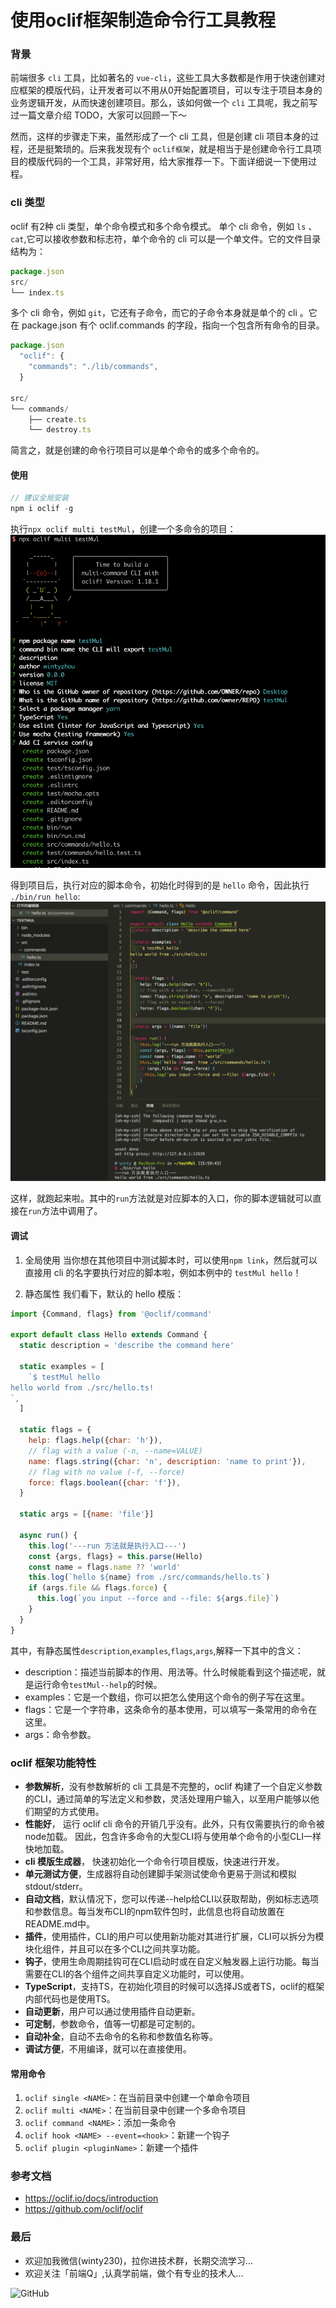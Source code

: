 # 使用oclif框架制造命令行工具教程

### 背景

前端很多 `cli` 工具，比如著名的 `vue-cli`，这些工具大多数都是作用于快速创建对应框架的模版代码，让开发者可以不用从0开始配置项目，可以专注于项目本身的业务逻辑开发，从而快速创建项目。那么，该如何做一个 `cli` 工具呢，我之前写过一篇文章介绍 TODO，大家可以回顾一下～

然而，这样的步骤走下来，虽然形成了一个 cli 工具，但是创建 cli 项目本身的过程，还是挺繁琐的。后来我发现有个 `oclif框架`，就是相当于是创建命令行工具项目的模版代码的一个工具，非常好用，给大家推荐一下。下面详细说一下使用过程。

### cli 类型

oclif 有2种 cli 类型，单个命令模式和多个命令模式。
单个 cli 命令，例如 `ls` 、`cat`,它可以接收参数和标志符，单个命令的 cli 可以是一个单文件。它的文件目录结构为：
```js
package.json
src/
└── index.ts
```
多个 cli 命令，例如 `git`，它还有子命令，而它的子命令本身就是单个的 cli 。它在 package.json 有个 oclif.commands 的字段，指向一个包含所有命令的目录。
```js
package.json
  "oclif": {
    "commands": "./lib/commands",
  }

src/
└── commands/
    ├── create.ts
    └── destroy.ts
```
简言之，就是创建的命令行项目可以是单个命令的或多个命令的。

#### 使用

```js
// 建议全局安装
npm i oclif -g
```

执行`npx oclif multi testMul`，创建一个多命令的项目：
![GitHub](https://raw.githubusercontent.com/LuckyWinty/blog/master/images/tool/oclif.png)

得到项目后，执行对应的脚本命令，初始化时得到的是 `hello` 命令，因此执行 `./bin/run hello`:
![GitHub](https://raw.githubusercontent.com/LuckyWinty/blog/master/images/tool/ocli_run.png)

这样，就跑起来啦。其中的`run`方法就是对应脚本的入口，你的脚本逻辑就可以直接在`run`方法中调用了。
#### 调试

1. 全局使用
当你想在其他项目中测试脚本时，可以使用`npm link`，然后就可以直接用 cli 的名字要执行对应的脚本啦，例如本例中的 `testMul hello`！

2. 静态属性
我们看下，默认的 hello 模版：
```js
import {Command, flags} from '@oclif/command'

export default class Hello extends Command {
  static description = 'describe the command here'

  static examples = [
    `$ testMul hello
hello world from ./src/hello.ts!
`,
  ]

  static flags = {
    help: flags.help({char: 'h'}),
    // flag with a value (-n, --name=VALUE)
    name: flags.string({char: 'n', description: 'name to print'}),
    // flag with no value (-f, --force)
    force: flags.boolean({char: 'f'}),
  }

  static args = [{name: 'file'}]

  async run() {
    this.log('---run 方法就是执行入口---')
    const {args, flags} = this.parse(Hello)
    const name = flags.name ?? 'world'
    this.log(`hello ${name} from ./src/commands/hello.ts`)
    if (args.file && flags.force) {
      this.log(`you input --force and --file: ${args.file}`)
    }
  }
}
```
其中，有静态属性`description`,`examples`,`flags`,`args`,解释一下其中的含义：

+ description：描述当前脚本的作用、用法等。什么时候能看到这个描述呢，就是运行命令`testMul--help`的时候。
+ examples：它是一个数组，你可以把怎么使用这个命令的例子写在这里。
+ flags：它是一个字符串，这条命令的基本使用，可以填写一条常用的命令在这里。
+ args：命令参数。
### oclif 框架功能特性

+ **参数解析**，没有参数解析的 cli 工具是不完整的，oclif 构建了一个自定义参数的CLI，通过简单的写法定义和参数，灵活处理用户输入，以至用户能够以他们期望的方式使用。
+ **性能好**， 运行 oclif cli 命令的开销几乎没有。此外，只有仅需要执行的命令被node加载。 因此，包含许多命令的大型CLI将与使用单个命令的小型CLI一样快地加载。
+ **cli 模版生成器**， 快速初始化一个命令行项目模版，快速进行开发。
+ **单元测试方便**，生成器将自动创建脚手架测试使命令更易于测试和模拟 stdout/stderr。
+ **自动文档**，默认情况下，您可以传递--help给CLI以获取帮助，例如标志选项和参数信息。每当发布CLI的npm软件包时，此信息也将自动放置在README.md中。
+ **插件**，使用插件，CLI的用户可以使用新功能对其进行扩展，CLI可以拆分为模块化组件，并且可以在多个CLI之间共享功能。
+ **钩子**，使用生命周期挂钩可在CLI启动时或在自定义触发器上运行功能。每当需要在CLI的各个组件之间共享自定义功能时，可以使用。
+ **TypeScript**，支持TS，在初始化项目的时候可以选择JS或者TS，oclif的框架内部代码也是使用TS。
+ **自动更新**，用户可以通过使用插件自动更新。
+ **可定制**，参数命令，值等一切都是可定制的。
+ **自动补全**，自动不去命令的名称和参数值名称等。
+ **调试方便**，不用编译，就可以在直接使用。
#### 常用命令

1. `oclif single <NAME>`：在当前目录中创建一个单命令项目
2. `oclif multi <NAME>`：在当前目录中创建一个多命令项目
3. `oclif command <NAME>`：添加一条命令
4. `oclif hook <NAME> --event=<hook>`：新建一个钩子
5. `oclif plugin <pluginName>`：新建一个插件

### 参考文档
+ https://oclif.io/docs/introduction
+ https://github.com/oclif/oclif
### 最后
+ 欢迎加我微信(winty230)，拉你进技术群，长期交流学习...
+ 欢迎关注「前端Q」,认真学前端，做个有专业的技术人...

![GitHub](https://raw.githubusercontent.com/LuckyWinty/blog/master/images/gzh/1571395642.png)